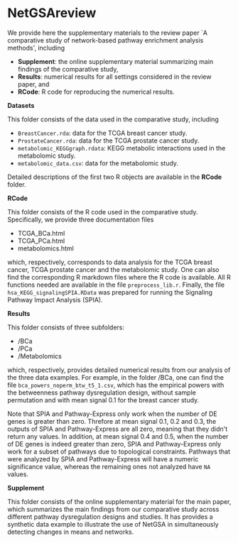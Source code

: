 # NetGSAreview

We provide here the supplementary materials to the review paper `A comparative study of network-based pathway enrichment analysis methods', including 

 * **Supplement**: the online supplementary material summarizing main findings of the comparative study,
 * **Results**: numerical results for all settings considered in the review paper, and 
 * **RCode**: R code for reproducing the numerical results. 
   
**Datasets**

This folder consists of the data used in the comparative study, including

 * `BreastCancer.rda`: data for the TCGA breast cancer study.
 * `ProstateCancer.rda`: data for the TCGA prostate cancer study. 
 * `metabolomic_KEGGgraph.rdata`: KEGG metabolic interactions used in the metabolomic study.
 * `metabolomic_data.csv`: data for the metabolomic study. 

Detailed descriptions of the first two R objects are available in the **RCode** folder.

**RCode** 

This folder consists of the R code used in the comparative study. Specifically, we provide three documentation files 

 * TCGA_BCa.html
 * TCGA_PCa.html
 * metabolomics.html

which, respectively, corresponds to data analysis for the TCGA breast cancer, TCGA prostate cancer and the metabolomic study. One can also find the corresponding R markdown files where the R code is available. All R functions needed are available in the file `preprocess_lib.r`. Finally, the file `hsa_KEGG_signalingSPIA.RData` was prepared for running the Signaling Pathway Impact Analysis (SPIA).

**Results**

This folder consists of three subfolders:

 * /BCa
 * /PCa
 * /Metabolomics

which, respectively, provides detailed numerical results from our analysis of the three data examples. For example, in the folder /BCa, one can find the file `bca_powers_noperm_btw_t5_1.csv`, which has the empirical powers with the betweenness pathway dysregulation design, without sample permutation and with mean signal 0.1 for the breast cancer study.

Note that SPIA and Pathway-Express only work when the number of DE genes is greater than zero. Threfore at mean signal 0.1, 0.2 and 0.3, the outputs of SPIA and Pathway-Express are all zero, meaning that they didn't return any values. In addition, at mean signal 0.4 and 0.5, when the number of DE genes is indeed greater than zero, SPIA and Pathway-Express only work for a subset of pathways due to topological constraints. Pathways that were analyzed by SPIA and Pathway-Express will have a numeric significance value, whereas the remaining ones not analyzed have `NA` values.

**Supplement**

This folder consists of the online supplementary material for the main paper, which summarizes the main findings from our comparative study across different pathway dysregulation designs and studies. It has provides a synthetic data example to illustrate the use of NetGSA in simultaneously detecting changes in means and networks. 




